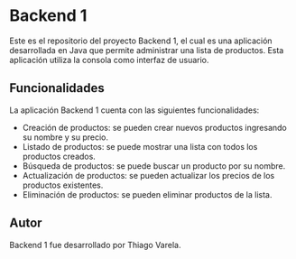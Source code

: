 # Backend 1

Este es el repositorio del proyecto Backend 1, el cual es una aplicación desarrollada en Java que permite administrar una lista de productos. Esta aplicación utiliza la consola como interfaz de usuario.

## Funcionalidades

La aplicación Backend 1 cuenta con las siguientes funcionalidades:

- Creación de productos: se pueden crear nuevos productos ingresando su nombre y su precio.
- Listado de productos: se puede mostrar una lista con todos los productos creados.
- Búsqueda de productos: se puede buscar un producto por su nombre.
- Actualización de productos: se pueden actualizar los precios de los productos existentes.
- Eliminación de productos: se pueden eliminar productos de la lista.

## Autor

Backend 1 fue desarrollado por Thiago Varela.
